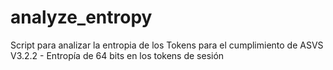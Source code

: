 # analyze_entropy
Script para analizar la entropia de los Tokens para el cumplimiento de ASVS V3.2.2 - Entropía de 64 bits en los tokens de sesión
